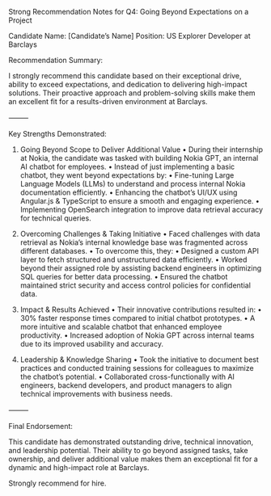 Strong Recommendation Notes for Q4: Going Beyond Expectations on a Project

Candidate Name: [Candidate’s Name]
Position: US Explorer Developer at Barclays

Recommendation Summary:

I strongly recommend this candidate based on their exceptional drive, ability to exceed expectations, and dedication to delivering high-impact solutions. Their proactive approach and problem-solving skills make them an excellent fit for a results-driven environment at Barclays.

⸻

Key Strengths Demonstrated:

1. Going Beyond Scope to Deliver Additional Value
	•	During their internship at Nokia, the candidate was tasked with building Nokia GPT, an internal AI chatbot for employees.
	•	Instead of just implementing a basic chatbot, they went beyond expectations by:
	•	Fine-tuning Large Language Models (LLMs) to understand and process internal Nokia documentation efficiently.
	•	Enhancing the chatbot’s UI/UX using Angular.js & TypeScript to ensure a smooth and engaging experience.
	•	Implementing OpenSearch integration to improve data retrieval accuracy for technical queries.

2. Overcoming Challenges & Taking Initiative
	•	Faced challenges with data retrieval as Nokia’s internal knowledge base was fragmented across different databases.
	•	To overcome this, they:
	•	Designed a custom API layer to fetch structured and unstructured data efficiently.
	•	Worked beyond their assigned role by assisting backend engineers in optimizing SQL queries for better data processing.
	•	Ensured the chatbot maintained strict security and access control policies for confidential data.

3. Impact & Results Achieved
	•	Their innovative contributions resulted in:
	•	30% faster response times compared to initial chatbot prototypes.
	•	A more intuitive and scalable chatbot that enhanced employee productivity.
	•	Increased adoption of Nokia GPT across internal teams due to its improved usability and accuracy.

4. Leadership & Knowledge Sharing
	•	Took the initiative to document best practices and conducted training sessions for colleagues to maximize the chatbot’s potential.
	•	Collaborated cross-functionally with AI engineers, backend developers, and product managers to align technical improvements with business needs.

⸻

Final Endorsement:

This candidate has demonstrated outstanding drive, technical innovation, and leadership potential. Their ability to go beyond assigned tasks, take ownership, and deliver additional value makes them an exceptional fit for a dynamic and high-impact role at Barclays.

Strongly recommend for hire.